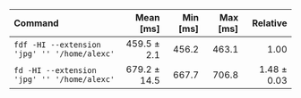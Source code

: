 | Command | Mean [ms] | Min [ms] | Max [ms] | Relative |
|:---|---:|---:|---:|---:|
| `fdf -HI --extension 'jpg' '' '/home/alexc'` | 459.5 ± 2.1 | 456.2 | 463.1 | 1.00 |
| `fd -HI --extension 'jpg' '' '/home/alexc'` | 679.2 ± 14.5 | 667.7 | 706.8 | 1.48 ± 0.03 |
